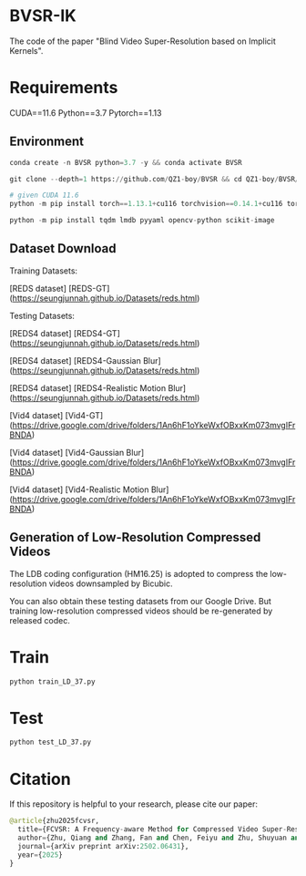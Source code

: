 # BVSR-IK

The code of the paper "Blind Video Super-Resolution based on Implicit Kernels".

# Requirements

CUDA==11.6 Python==3.7 Pytorch==1.13

## Environment
```python
conda create -n BVSR python=3.7 -y && conda activate BVSR

git clone --depth=1 https://github.com/QZ1-boy/BVSR && cd QZ1-boy/BVSR/

# given CUDA 11.6
python -m pip install torch==1.13.1+cu116 torchvision==0.14.1+cu116 torchaudio==0.13.1 --extra-index-url https://download.pytorch.org/whl/cu116

python -m pip install tqdm lmdb pyyaml opencv-python scikit-image
```

## Dataset Download
Training Datasets:

[REDS dataset] [REDS-GT] (https://seungjunnah.github.io/Datasets/reds.html)

Testing Datasets:

[REDS4 dataset] [REDS4-GT] (https://seungjunnah.github.io/Datasets/reds.html)

[REDS4 dataset] [REDS4-Gaussian Blur] (https://seungjunnah.github.io/Datasets/reds.html)

[REDS4 dataset] [REDS4-Realistic Motion Blur] (https://seungjunnah.github.io/Datasets/reds.html)

[Vid4 dataset] [Vid4-GT] (https://drive.google.com/drive/folders/1An6hF1oYkeWxfOBxxKm073mvgIFrBNDA)

[Vid4 dataset] [Vid4-Gaussian Blur] (https://drive.google.com/drive/folders/1An6hF1oYkeWxfOBxxKm073mvgIFrBNDA)

[Vid4 dataset] [Vid4-Realistic Motion Blur] (https://drive.google.com/drive/folders/1An6hF1oYkeWxfOBxxKm073mvgIFrBNDA)

## Generation of Low-Resolution Compressed Videos
The LDB coding configuration (HM16.25) is adopted to compress the low-resolution videos downsampled by Bicubic. 

You can also obtain these testing datasets from our Google Drive. But training low-resolution compressed videos should be re-generated by released codec. 


# Train
```python
python train_LD_37.py
```
# Test
```python
python test_LD_37.py 
```
# Citation
If this repository is helpful to your research, please cite our paper:
```python
@article{zhu2025fcvsr,
  title={FCVSR: A Frequency-aware Method for Compressed Video Super-Resolution},
  author={Zhu, Qiang and Zhang, Fan and Chen, Feiyu and Zhu, Shuyuan and Bull, David and Zeng, Bing},
  journal={arXiv preprint arXiv:2502.06431},
  year={2025}
}
```
